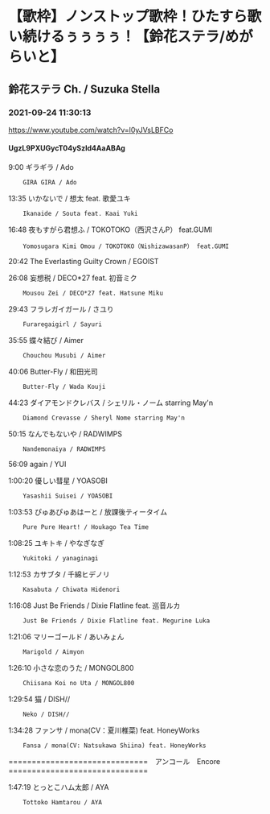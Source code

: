 # 【歌枠】ノンストップ歌枠！ひたすら歌い続けるぅぅぅぅ！【鈴花ステラ/めがらいと】

## 鈴花ステラ Ch. / Suzuka Stella

### 2021-09-24 11:30:13

https://www.youtube.com/watch?v=l0yJVsLBFCo

#### UgzL9PXUGycT04ySzld4AaABAg

9:00	ギラギラ / Ado

		GIRA GIRA / Ado



13:35	いかないで / 想太 feat. 歌愛ユキ

		Ikanaide / Souta feat. Kaai Yuki



16:48	夜もすがら君想ふ / TOKOTOKO（西沢さんP） feat.GUMI

		Yomosugara Kimi Omou / TOKOTOKO（NishizawasanP） feat.GUMI



20:42	The Everlasting Guilty Crown / EGOIST



26:08	妄想税 / DECO*27 feat. 初音ミク

		Mousou Zei / DECO*27 feat. Hatsune Miku



29:43	フラレガイガール / さユり

		Furaregaigirl / Sayuri



35:55	蝶々結び / Aimer

		Chouchou Musubi / Aimer



40:06	Butter-Fly / 和田光司

		Butter-Fly / Wada Kouji



44:23	ダイアモンドクレバス / シェリル・ノーム starring May'n

		Diamond Crevasse / Sheryl Nome starring May'n



50:15	なんでもないや / RADWIMPS

		Nandemonaiya / RADWIMPS



56:09	again / YUI



1:00:20	優しい彗星 / YOASOBI

		Yasashii Suisei / YOASOBI



1:03:53	ぴゅあぴゅあはーと / 放課後ティータイム

		Pure Pure Heart! / Houkago Tea Time



1:08:25	ユキトキ / やなぎなぎ

		Yukitoki / yanaginagi



1:12:53	カサブタ / 千綿ヒデノリ

		Kasabuta / Chiwata Hidenori



1:16:08	Just Be Friends / Dixie Flatline feat. 巡音ルカ

		Just Be Friends / Dixie Flatline feat. Megurine Luka



1:21:06	マリーゴールド / あいみょん

		Marigold / Aimyon



1:26:10	小さな恋のうた / MONGOL800

		Chiisana Koi no Uta / MONGOL800



1:29:54	猫 / DISH//

		Neko / DISH//



1:34:28	ファンサ / mona(CV：夏川椎菜) feat. HoneyWorks

		Fansa / mona(CV: Natsukawa Shiina) feat. HoneyWorks



==============================　アンコール　Encore　==============================



1:47:19	とっとこハム太郎 / AYA

		Tottoko Hamtarou / AYA

